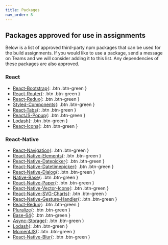 ```yaml
---
title: Packages
nav_order: 8
---
```

## Packages approved for use in assignments
Below is a list of approved third-party npm packages that can be used for the build assignments. 
If you would like to use a package, send a message on Teams and we will consider adding it to this list. Any dependencies of these packages are also approved.

### React

- [React-Bootstrap](https://react-bootstrap.github.io){: .btn .btn-green }
- [React-Router](https://github.com/ReactTraining/react-router){: .btn .btn-green }
- [React-Redux](https://react-redux.js.org/){: .btn .btn-green }
- [Styled-Components](https://www.styled-components.com){: .btn .btn-green }
- [React-Tabs](https://github.com/reactjs/react-tabs){: .btn .btn-green }
- [ReactJS-Popup](https://www.npmjs.com/package/reactjs-popup){: .btn .btn-green }
- [Lodash](https://www.npmjs.com/package/lodash){: .btn .btn-green }
- [React-Icons](https://react-icons.github.io/react-icons/){: .btn .btn-green }

### React-Native

- [React-Navigation](https://reactnavigation.org/docs/getting-started/){: .btn .btn-green }
- [React-Native-Elements](https://react-native-elements.github.io/react-native-elements/){: .btn .btn-green }
- [React-Native-Datepicker](https://github.com/xgfe/react-native-datepicker){: .btn .btn-green }
- [React-Native-Datetimepicker](https://github.com/react-native-community/react-native-datetimepicker){: .btn .btn-green }
- [React-Native-Dialog](https://www.npmjs.com/package/react-native-dialog){: .btn .btn-green }
- [Native-Base](https://nativebase.io){: .btn .btn-green }
- [React-Native-Paper](https://callstack.github.io/react-native-paper/index.html){: .btn .btn-green }
- [React-Native-Vector-Icons](https://github.com/oblador/react-native-vector-icons){: .btn .btn-green }
- [React-Native-SVG-Charts](https://github.com/JesperLekland/react-native-svg-charts){: .btn .btn-green }
- [React-Native-Gesture-Handler](https://kmagiera.github.io/react-native-gesture-handler/){: .btn .btn-green }
- [React-Redux](https://react-redux.js.org/){: .btn .btn-green }
- [Pluralize](https://www.npmjs.com/package/pluralize){: .btn .btn-green }
- [Base-64](https://www.npmjs.com/package/base-64){: .btn .btn-green }
- [Async-Storage](https://github.com/react-native-community/async-storage){: .btn .btn-green }
- [Lodash](https://www.npmjs.com/package/lodash){: .btn .btn-green }
- [MomentJS](https://medium.com/better-programming/using-moment-js-in-react-native-d1b6ebe226d4){: .btn .btn-green }
- [React-Native-Blur](https://github.com/react-native-community/react-native-blur){: .btn .btn-green }
